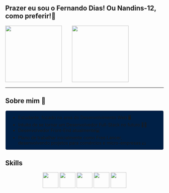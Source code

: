## Prazer eu sou o Fernando Dias! Ou Nandins-12, como preferir!🎈
<div>
    <img style="margin-right: 2em;" height="180em" src="https://github-readme-stats.vercel.app/api?username=Nandins-12&theme=yeblu&show_icons=true">
    <img height="180em" src="https://github-readme-stats.vercel.app/api/top-langs/?username=Nandins-12&theme=yebl">
</div>

<hr>

## Sobre mim 📖
<ul style="background-color: #002046; padding: 12px 40px; border: 1px solid #e4e2e2; border-radius: 5px;">
    <li>Estudante, focado na area do Desenvolvimento Web 🖥</li>
    <li>Intuito de se tornar um Desenvolvedor Full-Stack no futuro 👨‍🎓</li>
    <li>Desenvolvedor Front-End atualmente💻</li>
    <li>Plano de trabalhar inicialmente como Free Lancer, desenvolvendo projetos para comércios e micro-empresas 💵</li>
</ul>

## Skills
<div align="center">
    <img align="center" height="50" src="https://cdn.jsdelivr.net/gh/devicons/devicon/icons/html5/html5-original.svg">
    <img align="center" height="50" src="https://cdn.jsdelivr.net/gh/devicons/devicon/icons/css3/css3-original.svg">
    <img align="center" height="50" src="https://cdn.jsdelivr.net/gh/devicons/devicon/icons/javascript/javascript-original.svg">
    <img align="center" height="50" src="https://cdn.jsdelivr.net/gh/devicons/devicon/icons/bootstrap/bootstrap-original.svg">
    <img align="center" height="50" src="https://cdn.jsdelivr.net/gh/devicons/devicon/icons/git/git-original.svg">
</div>
